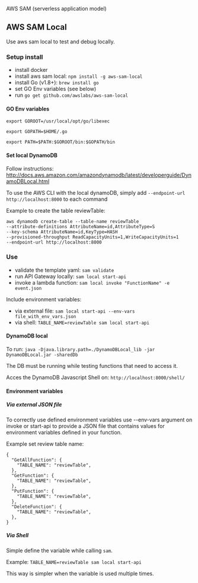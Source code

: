 AWS SAM (serverless application model)

## AWS SAM Local

Use aws sam local to test and debug locally.

### Setup install

* install docker
* install aws sam local: `npm install -g aws-sam-local`
* install Go (v1.8+): `brew install go`
* set GO Env variables (see below)
* run `go get github.com/awslabs/aws-sam-local`

#### GO Env variables

`export GOROOT=/usr/local/opt/go/libexec`

`export GOPATH=$HOME/.go`

`export PATH=$PATH:$GOROOT/bin:$GOPATH/bin`

#### Set local DynamoDB

Follow instructions:
http://docs.aws.amazon.com/amazondynamodb/latest/developerguide/DynamoDBLocal.html

To use the AWS CLI with the local dynamoDB, simply add `--endpoint-url http://localhost:8000` to
each command

Example to create the table reviewTable:

```
aws dynamodb create-table --table-name reviewTable
--attribute-definitions AttributeName=id,AttributeType=S
--key-schema AttributeName=id,KeyType=HASH
--provisioned-throughput ReadCapacityUnits=1,WriteCapacityUnits=1
--endpoint-url http://localhost:8000
```

### Use

* validate the template yaml: `sam validate`
* run API Gateway locally: `sam local start-api`
* invoke a lambda function: `sam local invoke "FunctionName" -e event.json`

Include environment variables:

* via external file: `sam local start-api --env-vars file_with_env_vars.json`
* via shell: `TABLE_NAME=reviewTable sam local start-api`

#### DynamoDB local

To run:
`java -Djava.library.path=./DynamoDBLocal_lib -jar DynamoDBLocal.jar -sharedDb`

The DB must be running while testing functions that need to access it.

Acces the DynamoDB Javascript Shell on: `http://localhost:8000/shell/`

#### Environment variables

##### Via external JSON file
To correctly use defined environment variables use --env-vars argument on invoke or start-api to
provide a JSON file that contains values for environment variables defined in your function.

Example set review table name:

```
{
  "GetAllFunction": {
    "TABLE_NAME": "reviewTable",
  },
  "GetFunction": {
    "TABLE_NAME": "reviewTable",
  },
  "PutFunction": {
    "TABLE_NAME": "reviewTable",
  },
  "DeleteFunction": {
    "TABLE_NAME": "reviewTable",
  },
}
```

##### Via Shell

Simple define the variable while calling `sam`.

Example: `TABLE_NAME=reviewTable sam local start-api`

This way is simpler when the variable is used multiple times.
